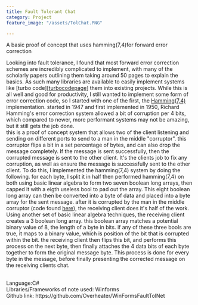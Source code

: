 ```yaml
---
title: Fault Tolerant Chat 
category: Project
feature_image: "/assets/TolChat.PNG"

---
```

A basic proof of concept that uses hamming(7,4)for forward error correction
<!-- more -->
Looking into fault tolerance, I found that most forward error correction schemes are incredibly complicated to implement, with many of the scholarly papers outlining them taking around 50 pages to explain the basics.
As such many libraries are available to easily implement systems like [turbo code][[turbocodepage]] them into existing projects. While this is all well and good for productivity, I still wanted to implement some form of error correction code, so I started with one of the first, the [Hamming(7,4)][Hamming] implementation.
started in 1947 and first implemented in 1950, Richard Hamming's error correction system allowed a bit of corruption per 4 bits, which compared to newer, more performant systems may not be amazing, but it still gets the job done. 
<br>
this is a proof of concept system that allows two of the client listening and sending on different ports to send to a man in the middle "corruptor". this corruptor flips a bit in a set percentage of bytes, and can also drop the message completely. If the message is sent successfully, then the corrupted message is sent to the other client. It's the clients job to fix any corruption, as well as ensure the message is successfully sent to the other client.
To do this, I implemented the hamming(7,4) system by doing the following. for each byte, I split it in half then performed hamming(7,4) on both using basic linear algebra to form two seven boolean long arrays, then capped it with a eigth useless bool to pad out the array. This eight boolean long array can then be converted into a byte of data and placed into a byte array for the sent message. after it is corrupted by the man in the middle corruptor (code found [here][FaultyNetwork]), the receiving client does it's half of the work. Using another set of basic linear algebra techniques, the receiving client creates a 3 boolean long array. this boolean array matches a potential binary value of 8, the length of a byte in bits.
if any of these three bools are true, it maps to a binary value, which is position of the bit that is corrupted within the bit. the receiving client then flips this bit, and performs this process on the next byte, then finally attaches the 4 data bits of each byte together to form the original message byte. This process is done for every byte in the message, before finally presenting the corrected message on the receiving clients chat. 

[FaultyNetwork]: https://github.com/jak103/FaultyNetwork
[Hamming]:https://en.wikipedia.org/wiki/Hamming(7,4)
[turbocodepage]: https://en.wikipedia.org/wiki/Turbo_code

<br>
Language:C# <br>
Libraries/Frameworks of note used: Winforms<br>
Github link: https://github.com/Overheater/WinFormsFaultTolNet